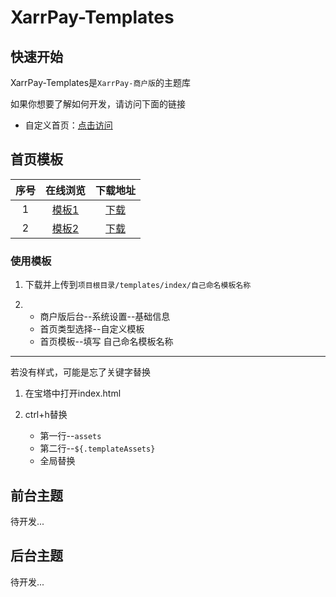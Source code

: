 # XarrPay-Templates
## 快速开始
XarrPay-Templates是`XarrPay-商户版`的主题库

如果你想要了解如何开发，请访问下面的链接
- 自定义首页：[点击访问](https://github.com/Novices666/XarrPay-Templates/tree/main/index)

## 首页模板
| 序号 | 在线浏览 | 下载地址 |
| :--: | :--: | :--: |
| 1 | [模板1](https://novices666.github.io/XarrPay-Templates/index/templates_1/) | [下载](https://github.com/Novices666/XarrPay-Templates/raw/main/index/src/templates_1.zip) |
| 2 | [模板2](https://novices666.github.io/XarrPay-Templates/index/templates_2/) | [下载](https://github.com/Novices666/XarrPay-Templates/raw/main/index/src/templates_2.zip) |

### 使用模板
1. 下载并上传到`项目根目录/templates/index/自己命名模板名称`

2. - 商户版后台--系统设置--基础信息
   - 首页类型选择--自定义模板
   - 首页模板--填写  自己命名模板名称
---
若没有样式，可能是忘了关键字替换

1. 在宝塔中打开index.html

2. ctrl+h替换
   - 第一行--`assets`
   - 第二行--`${.templateAssets}`
   - 全局替换
## 前台主题
待开发...
## 后台主题
待开发...